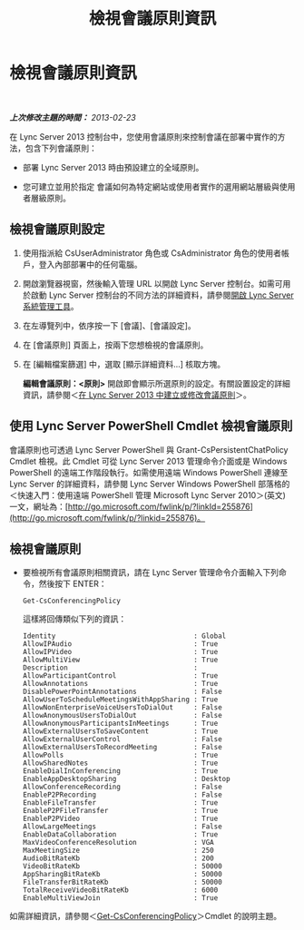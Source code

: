 ﻿---
title: 檢視會議原則資訊
TOCTitle: 檢視會議原則資訊
ms:assetid: e99fdc4d-926a-4e36-ac99-ab5035568847
ms:mtpsurl: https://technet.microsoft.com/zh-tw/library/JJ721918(v=OCS.15)
ms:contentKeyID: 49890361
ms.date: 08/24/2015
mtps_version: v=OCS.15
ms.translationtype: HT
---

# 檢視會議原則資訊

 

_**上次修改主題的時間：** 2013-02-23_

在 Lync Server 2013 控制台中，您使用會議原則來控制會議在部署中實作的方法，包含下列會議原則：

  - 部署 Lync Server 2013 時由預設建立的全域原則。

  - 您可建立並用於指定 會議如何為特定網站或使用者實作的選用網站層級與使用者層級原則。

## 檢視會議原則設定

1.  使用指派給 CsUserAdministrator 角色或 CsAdministrator 角色的使用者帳戶，登入內部部署中的任何電腦。

2.  開啟瀏覽器視窗，然後輸入管理 URL 以開啟 Lync Server 控制台。如需可用於啟動 Lync Server 控制台的不同方法的詳細資料，請參閱[開啟 Lync Server 系統管理工具](lync-server-2013-open-lync-server-administrative-tools.md)。

3.  在左導覽列中，依序按一下 \[會議\]、\[會議設定\]。

4.  在 \[會議原則\] 頁面上，按兩下您想檢視的會議原則。

5.  在 \[編輯檔案篩選\] 中，選取 \[顯示詳細資料…\] 核取方塊。
    
    **編輯會議原則：\<原則\>** 開啟即會顯示所選原則的設定。有關設置設定的詳細資訊，請參閱＜[在 Lync Server 2013 中建立或修改會議原則](lync-server-2013-create-or-modify-a-conferencing-policy.md)＞。

## 使用 Lync Server PowerShell Cmdlet 檢視會議原則

會議原則也可透過 Lync Server PowerShell 與 Grant-CsPersistentChatPolicy Cmdlet 檢視。此 Cmdlet 可從 Lync Server 2013 管理命令介面或是 Windows PowerShell 的遠端工作階段執行。如需使用遠端 Windows PowerShell 連線至 Lync Server 的詳細資料，請參閱 Lync Server Windows PowerShell 部落格的＜快速入門：使用遠端 PowerShell 管理 Microsoft Lync Server 2010＞(英文) 一文，網址為：[http://go.microsoft.com/fwlink/p/?linkId=255876](http://go.microsoft.com/fwlink/p/?linkid=255876)。

## 檢視會議原則

  - 要檢視所有會議原則相關資訊，請在 Lync Server 管理命令介面輸入下列命令，然後按下 ENTER：
    
        Get-CsConferencingPolicy
    
    這樣將回傳類似下列的資訊：
    
        Identity                                  : Global
        AllowIPAudio                              : True
        AllowIPVideo                              : True
        AllowMultiView                            : True
        Description                               :
        AllowParticipantControl                   : True
        AllowAnnotations                          : True
        DisablePowerPointAnnotations              : False
        AllowUserToScheduleMeetingsWithAppSharing : True
        AllowNonEnterpriseVoiceUsersToDialOut     : False
        AllowAnonymousUsersToDialOut              : False
        AllowAnonymousParticipantsInMeetings      : True
        AllowExternalUsersToSaveContent           : True
        AllowExternalUserControl                  : False
        AllowExternalUsersToRecordMeeting         : False
        AllowPolls                                : True
        AllowSharedNotes                          : True
        EnableDialInConferencing                  : True
        EnableAppDesktopSharing                   : Desktop
        AllowConferenceRecording                  : False
        EnableP2PRecording                        : False
        EnableFileTransfer                        : True
        EnableP2PFileTransfer                     : True
        EnableP2PVideo                            : True
        AllowLargeMeetings                        : False
        EnableDataCollaboration                   : True
        MaxVideoConferenceResolution              : VGA
        MaxMeetingSize                            : 250
        AudioBitRateKb                            : 200
        VideoBitRateKb                            : 50000
        AppSharingBitRateKb                       : 50000
        FileTransferBitRateKb                     : 50000
        TotalReceiveVideoBitRateKb                : 6000
        EnableMultiViewJoin                       : True

如需詳細資訊，請參閱＜[Get-CsConferencingPolicy](get-csconferencingpolicy.md)＞Cmdlet 的說明主題。


